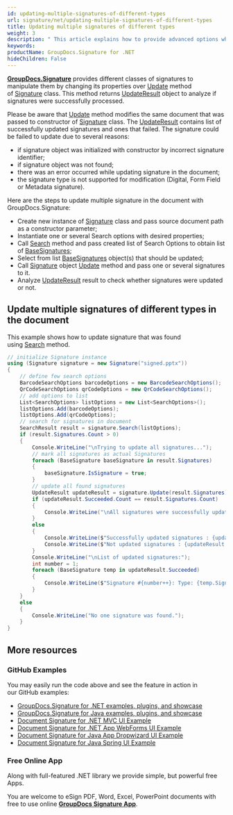 ```yaml
---
id: updating-multiple-signatures-of-different-types
url: signature/net/updating-multiple-signatures-of-different-types
title: Updating multiple signatures of different types
weight: 3
description: " This article explains how to provide advanced options when updating different multiple electronic signatures with GroupDocs.Signature API."
keywords: 
productName: GroupDocs.Signature for .NET
hideChildren: False
---
```

[**GroupDocs.Signature**](https://products.groupdocs.com/signature/net) provides different classes of signatures to manipulate them by changing its properties over [Update](https://reference.groupdocs.com/signature/net/groupdocs.signature/signature/update/) method of [Signature](https://reference.groupdocs.com/signature/net/groupdocs.signature/signature) class. This method returns [UpdateResult](https://reference.groupdocs.com/signature/net/groupdocs.signature.domain/updateresult) object to analyze if signatures were successfully processed.

Please be aware that [Update](https://reference.groupdocs.com/signature/net/groupdocs.signature/signature/update/) method modifies the same document that was passed to constructor of [Signature](https://reference.groupdocs.com/signature/net/groupdocs.signature/signature) class. The [UpdateResult](https://reference.groupdocs.com/signature/net/groupdocs.signature.domain/updateresult) contains list of successfully updated signatures and ones that failed. The signature could be failed to update due to several reasons:

* if signature object was initialized with constructor by incorrect signature identifier;
* if signature object was not found;
* there was an error occurred while updating signature in the document;
* the signature type is not supported for modification (Digital, Form Field or Metadata signature).

Here are the steps to update multiple signature in the document with GroupDocs.Signature:

* Create new instance of [Signature](https://reference.groupdocs.com/signature/net/groupdocs.signature/signature) class and pass source document path as a constructor parameter;
* Instantiate one or several Search options with desired properties;
* Call [Search](https://reference.groupdocs.com/signature/net/groupdocs.signature/signature/search) method and pass created list of Search Options to obtain list of [BaseSignatures](https://reference.groupdocs.com/signature/net/groupdocs.signature.domain/basesignature);
* Select from list [BaseSignatures](https://reference.groupdocs.com/signature/net/groupdocs.signature.domain/basesignature) object(s) that should be updated;
* Call [Signature](https://reference.groupdocs.com/signature/net/groupdocs.signature/signature) object [Update](https://reference.groupdocs.com/signature/net/groupdocs.signature/signature/update/) method and pass one or several signatures to it.
* Analyze [UpdateResult](https://reference.groupdocs.com/signature/net/groupdocs.signature.domain/updateresult) result to check whether signatures were updated or not.

## Update multiple signatures of different types in the document

This example shows how to update signature that was found using [Search](https://reference.groupdocs.com/signature/net/groupdocs.signature/signature/search) method.

```csharp
// initialize Signature instance
using (Signature signature = new Signature("signed.pptx"))
{
    // define few search options
    BarcodeSearchOptions barcodeOptions = new BarcodeSearchOptions();
    QrCodeSearchOptions qrCodeOptions = new QrCodeSearchOptions();
    // add options to list
    List<SearchOptions> listOptions = new List<SearchOptions>();
    listOptions.Add(barcodeOptions);
    listOptions.Add(qrCodeOptions);
    // search for signatures in document
    SearchResult result = signature.Search(listOptions);
    if (result.Signatures.Count > 0)
    {
        Console.WriteLine("\nTrying to update all signatures...");
        // mark all signatures as actual Signatures
        foreach (BaseSignature baseSignature in result.Signatures)
        {
            baseSignature.IsSignature = true;
        }
        // update all found signatures
        UpdateResult updateResult = signature.Update(result.Signatures);
        if (updateResult.Succeeded.Count == result.Signatures.Count)
        {
            Console.WriteLine("\nAll signatures were successfully updated!");
        }
        else
        {
            Console.WriteLine($"Successfully updated signatures : {updateResult.Succeeded.Count}");
            Console.WriteLine($"Not updated signatures : {updateResult.Failed.Count}");
        }
        Console.WriteLine("\nList of updated signatures:");
        int number = 1;
        foreach (BaseSignature temp in updateResult.Succeeded)
        {
            Console.WriteLine($"Signature #{number++}: Type: {temp.SignatureType} Id:{temp.SignatureId}, Location: {temp.Left}x{temp.Top}. Size: {temp.Width}x{temp.Height}");
        }
    }
    else
    {
        Console.WriteLine("No one signature was found.");
    }
}
```

## More resources

### GitHub Examples

You may easily run the code above and see the feature in action in our GitHub examples:

* [GroupDocs.Signature for .NET examples, plugins, and showcase](https://github.com/groupdocs-signature/GroupDocs.Signature-for-.NET)
* [GroupDocs.Signature for Java examples, plugins, and showcase](https://github.com/groupdocs-signature/GroupDocs.Signature-for-Java)
* [Document Signature for .NET MVC UI Example](https://github.com/groupdocs-signature/GroupDocs.Signature-for-.NET-MVC)
* [Document Signature for .NET App WebForms UI Example](https://github.com/groupdocs-signature/GroupDocs.Signature-for-.NET-WebForms)
* [Document Signature for Java App Dropwizard UI Example](https://github.com/groupdocs-signature/GroupDocs.Signature-for-Java-Dropwizard)
* [Document Signature for Java Spring UI Example](https://github.com/groupdocs-signature/GroupDocs.Signature-for-Java-Spring)

### Free Online App

Along with full-featured .NET library we provide simple, but powerful free Apps.

You are welcome to eSign PDF, Word, Excel, PowerPoint documents with free to use online **[GroupDocs Signature App](https://products.groupdocs.app/signature)**.
